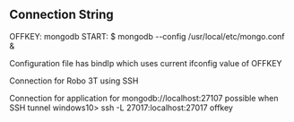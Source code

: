 ## Connection String ## 

OFFKEY: mongodb 
START: $ mongodb --config /usr/local/etc/mongo.conf &

Configuration file has bindIp which uses current ifconfig value of OFFKEY

Connection for Robo 3T using SSH

Connection for application for mongodb://localhost:27107 possible when SSH tunnel
windows10> ssh -L 27017:localhost:27017 offkey
